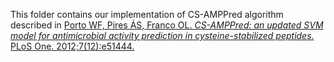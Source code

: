 This folder contains our implementation of CS-AMPPred algorithm described in [Porto WF, Pires ÁS, Franco OL. *CS-AMPPred: an updated SVM model for antimicrobial activity prediction in cysteine-stabilized peptides.* PLoS One. 2012;7(12):e51444.](https://doi.org/10.1371/journal.pone.0051444)
